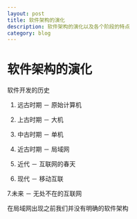 ```yaml
---
layout: post
title: 软件架构的演化
description: 软件架构的演化以及各个阶段的特点
category: blog
---
```


软件架构的演化
==============

软件开发的历史

1. 远古时期 － 原始计算机

2. 上古时期 － 大机

3. 中古时期 － 单机

4. 近古时期 － 局域网

5. 近代 － 互联网的春天

6. 现代 － 移动互联

7.未来 － 无处不在的互联网

在局域网出现之前我们并没有明确的软件架构

